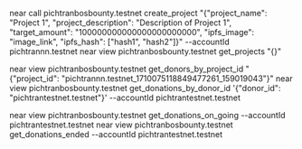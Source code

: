 near call pichtranbosbounty.testnet create_project "{\"project_name\": \"Project 1\", \"project_description\": \"Description of Project 1\", \"target_amount\": \"100000000000000000000000\", \"ipfs_image\": \"image_link\", \"ipfs_hash\": [\"hash1\", \"hash2\"]}" --accountId pichtrannn.testnet
near view pichtranbosbounty.testnet get_projects "{}"

near view pichtranbosbounty.testnet get_donors_by_project_id "{"project_id": "pichtrannn.testnet_1710075118849477261_159019043"}"
near view pichtranbosbounty.testnet get_donations_by_donor_id '{"donor_id": "pichtrantestnet.testnet"}' --accountId pichtrantestnet.testnet

near view pichtranbosbounty.testnet get_donations_on_going --accountId pichtrantestnet.testnet
near view pichtranbosbounty.testnet get_donations_ended --accountId pichtrantestnet.testnet
